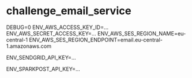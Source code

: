 # challenge_email_service


DEBUG=0
ENV_AWS_ACCESS_KEY_ID=...
ENV_AWS_SECRET_ACCESS_KEY=...
ENV_AWS_SES_REGION_NAME=eu-central-1
ENV_AWS_SES_REGION_ENDPOINT=email.eu-central-1.amazonaws.com

ENV_SENDGRID_API_KEY=...

ENV_SPARKPOST_API_KEY=...

